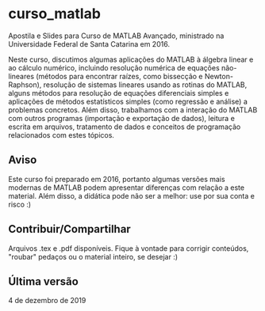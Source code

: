 curso_matlab
===============

Apostila e Slides para Curso de MATLAB Avançado, ministrado na Universidade Federal de Santa Catarina em 2016.

Neste curso, discutimos algumas aplicações do MATLAB à álgebra linear e ao cálculo numérico, incluindo resolução numérica de equações não-lineares (métodos para encontrar raízes, como bissecção e Newton-Raphson), resolução de sistemas lineares usando as rotinas do MATLAB, alguns métodos para resolução de equações diferenciais simples e aplicações de métodos estatísticos simples (como regressão e análise) a problemas concretos. Além disso, trabalhamos com a interação do MATLAB com outros programas (importação e exportação de dados), leitura e escrita em arquivos, tratamento de dados e conceitos de programação relacionados com estes tópicos.

Aviso
------

Este curso foi preparado em 2016, portanto algumas versões mais modernas de MATLAB podem apresentar diferenças com relação a este material. Além disso, a didática pode não ser a melhor: use por sua conta e risco :)

Contribuir/Compartilhar
---------------------------

Arquivos .tex e .pdf disponíveis. Fique à vontade para corrigir conteúdos, "roubar" pedaços ou o material inteiro, se desejar :)

Última versão
---------------

4 de dezembro de 2019

